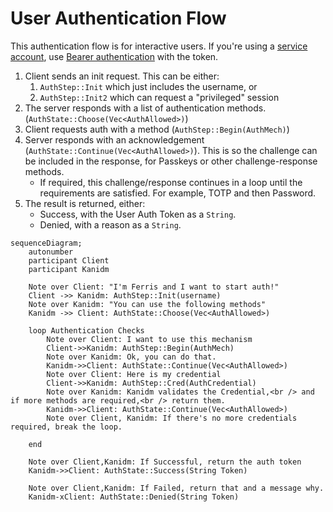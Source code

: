 # User Authentication Flow

This authentication flow is for interactive users. If you're using a [service account](../../accounts/service_accounts.md), use [Bearer authentication](../../accounts/service_accounts.html#api-tokens-with-kanidm-httpsrest-api) with the token.

1. Client sends an init request. This can be either:
   1. `AuthStep::Init` which just includes the username, or
   2. `AuthStep::Init2` which can request a "privileged" session
2. The server responds with a list of authentication methods.
   (`AuthState::Choose(Vec<AuthAllowed>)`)
3. Client requests auth with a method (`AuthStep::Begin(AuthMech)`)
4. Server responds with an acknowledgement (`AuthState::Continue(Vec<AuthAllowed>)`). This is so the
   challenge can be included in the response, for Passkeys or other challenge-response methods.
   - If required, this challenge/response continues in a loop until the requirements are satisfied.
     For example, TOTP and then Password.
5. The result is returned, either:
   - Success, with the User Auth Token as a `String`.
   - Denied, with a reason as a `String`.

```mermaid
sequenceDiagram;
    autonumber
    participant Client
    participant Kanidm
    
    Note over Client: "I'm Ferris and I want to start auth!"
    Client ->> Kanidm: AuthStep::Init(username)
    Note over Kanidm: "You can use the following methods"
    Kanidm ->> Client: AuthState::Choose(Vec<AuthAllowed>)

    loop Authentication Checks
        Note over Client: I want to use this mechanism
        Client->>Kanidm: AuthStep::Begin(AuthMech)
        Note over Kanidm: Ok, you can do that.
        Kanidm->>Client: AuthState::Continue(Vec<AuthAllowed>)
        Note over Client: Here is my credential
        Client->>Kanidm: AuthStep::Cred(AuthCredential)
        Note over Kanidm: Kanidm validates the Credential,<br /> and if more methods are required,<br /> return them.
        Kanidm->>Client: AuthState::Continue(Vec<AuthAllowed>)
        Note over Client, Kanidm: If there's no more credentials required, break the loop.

    end

    Note over Client,Kanidm: If Successful, return the auth token
    Kanidm->>Client: AuthState::Success(String Token)

    Note over Client,Kanidm: If Failed, return that and a message why.
    Kanidm-xClient: AuthState::Denied(String Token)
```
